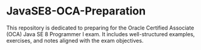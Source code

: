 # JavaSE8-OCA-Preparation
This repository is dedicated to preparing for the Oracle Certified Associate (OCA) Java SE 8 Programmer I exam. It includes well-structured examples, exercises, and notes aligned with the exam objectives.
